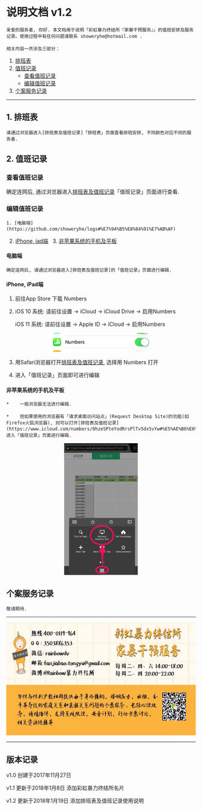 # 说明文档 v1.2

    亲爱的服务者, 你好. 本文档用于说明「彩虹暴力终结所『家暴干预服务』」的值班安排及服务记录。使用过程中有任何问题请联系 showeryhe@hotmail.com .

    相关内容一共涉及三部分：
1.    [排班表](https://github.com/showeryhe/logs#%E6%8E%92%E7%8F%AD%E8%A1%A8)
2.    [值班记录](https://github.com/showeryhe/logs#%E5%80%BC%E7%8F%AD%E8%AE%B0%E5%BD%95)
        * [查看值班记录](https://github.com/showeryhe/logs#%E6%9F%A5%E7%9C%8B%E5%80%BC%E7%8F%AD%E8%AE%B0%E5%BD%95)
        * [编辑值班记录](https://github.com/showeryhe/logs#%E7%BC%96%E8%BE%91%E5%80%BC%E7%8F%AD%E8%AE%B0%E5%BD%95)
3.    [个案服务记录](https://github.com/showeryhe/logs#%E4%B8%AA%E6%A1%88%E6%9C%8D%E5%8A%A1%E8%AE%B0%E5%BD%95)

***

## 1. 排班表

    请通过浏览器进入[排班表及值班记录]「排班表」页面查看排班安排, 不同颜色对应不同的服务者.

## 2. 值班记录

### 查看值班记录

确定连网后, 通过浏览器进入[排班表及值班记录]「值班记录」页面进行查看.

### 编辑值班记录

    1. [电脑端](https://github.com/showeryhe/logs#%E7%94%B5%E8%84%91%E7%AB%AF)
  
    2. [iPhone, iad端](https://github.com/showeryhe/logs#iphone-ipad%E7%AB%AF)
  
    3. [非苹果系统的手机及平板](https://github.com/showeryhe/logs#%E9%9D%9E%E8%8B%B9%E6%9E%9C%E7%B3%BB%E7%BB%9F%E7%9A%84%E6%89%8B%E6%9C%BA%E5%8F%8A%E5%B9%B3%E6%9D%BF)

#### 电脑端

    确定连网后, 请通过浏览器进入[排班表及值班记录]的「值班记录」页面进行编辑.

#### iPhone, iPad端
1.  前往App Store 下载 Numbers

2.  iOS 10 系统: 请前往设置 -> iCloud -> iCloud Drive -> 启用Numbers

    iOS 11 系统: 请前往设置 -> Apple ID -> iCloud -> 启用Numbers

<div align=center><img height="50" src="https://github.com/showeryhe/logs/blob/master/imgs_for_readme/enactivate_numbers.jpg"/></div>

3.  用Safari浏览器打开[排班表及值班记录], 
    选择用 Numbers 打开

4.  进入「值班记录」页面即可进行编辑

#### 非苹果系统的手机及平板

    *    一般浏览器无法进行编辑.

    *    但如果使用的浏览器有「请求桌面访问站点」(Request Desktop Site)的功能(如Firefox火狐浏览器), 则可以打开[排班表及值班记录](https://www.icloud.com/numbers/0hzeSPteYodRrsPlTv5dx5vYw#%E5%AE%B6%E6%9A%B4%E5%92%A8%E8%AF%A2%E5%80%BC%E7%8F%AD%E8%A1%A8)进入「值班记录」页面进行编辑.

<div align=center><img height="350" src="https://github.com/showeryhe/logs/blob/master/imgs_for_readme/desktop_site.png"/></div>

## 个案服务记录

    敬请期待.

***

<div align=center><img height="300" src="https://github.com/showeryhe/logs/blob/master/imgs_for_readme/name%20card.jpg"/></div>

***
## 版本记录

v1.0 创建于2017年11月27日

v1.1 更新于2018年1月8日 添加彩虹暴力终结所名片

v1.2 更新于2018年1月19日 添加排班表及值班记录使用说明

[排班表及值班记录]: https://www.icloud.com/numbers/0hzeSPteYodRrsPlTv5dx5vYw#%E5%AE%B6%E6%9A%B4%E5%92%A8%E8%AF%A2%E5%80%BC%E7%8F%AD%E8%A1%A8
